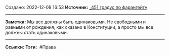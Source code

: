 Создано: 2022-12-09 16:53
**Источник:** [_451  градус по фарангейту](_451%20%20градус%20по%20фарангейту.md)
***
**Заметка:**  Мы все должны быть одинаковыми. Не свободными и равными от рождения, как сказано в Конституции, а просто мы все должны стать одинаковыми.
***
**Ссылки:** 
**Тэги:**  #Права


